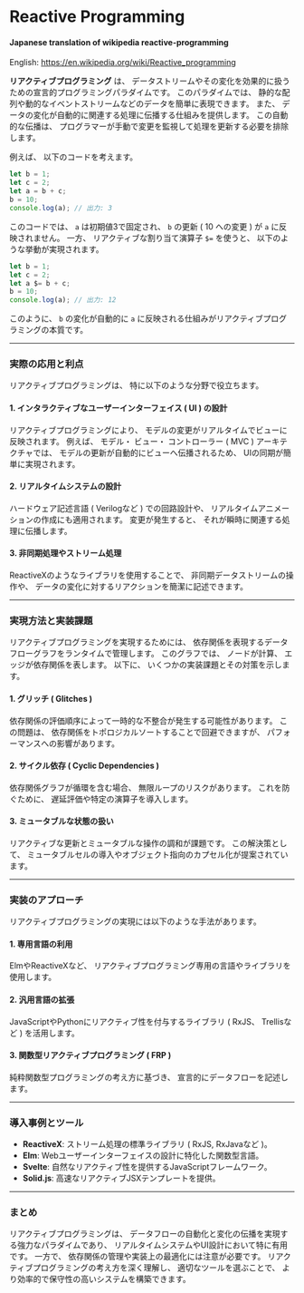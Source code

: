 # Reactive Programming
#### Japanese translation of wikipedia reactive-programming

English: https://en.wikipedia.org/wiki/Reactive_programming

**リアクティブプログラミング** は、 データストリームやその変化を効果的に扱うための宣言的プログラミングパラダイムです。 このパラダイムでは、 静的な配列や動的なイベントストリームなどのデータを簡単に表現できます。 また、
データの変化が自動的に関連する処理に伝播する仕組みを提供します。 この自動的な伝播は、 プログラマーが手動で変更を監視して処理を更新する必要を排除します。

例えば、 以下のコードを考えます。

```javascript
let b = 1;
let c = 2;
let a = b + c;
b = 10;
console.log(a); // 出力: 3
```

このコードでは、 `a`
は初期値3で固定され、 `b`
の更新 ( 10 への変更 ) が `a`
に反映されません。 一方、 リアクティブな割り当て演算子 `$=`
を使うと、 以下のような挙動が実現されます。

```javascript
let b = 1;
let c = 2;
let a $= b + c;
b = 10;
console.log(a); // 出力: 12
```

このように、 `b`
の変化が自動的に `a`
に反映される仕組みがリアクティブプログラミングの本質です。

-- -

### 実際の応用と利点

リアクティブプログラミングは、 特に以下のような分野で役立ちます。

#### 1. インタラクティブなユーザーインターフェイス ( UI ) の設計
リアクティブプログラミングにより、 モデルの変更がリアルタイムでビューに反映されます。 例えば、 モデル・ ビュー・ コントローラー ( MVC ) アーキテクチャでは、 モデルの更新が自動的にビューへ伝播されるため、
UIの同期が簡単に実現されます。

#### 2. リアルタイムシステムの設計
ハードウェア記述言語 ( Verilogなど ) での回路設計や、 リアルタイムアニメーションの作成にも適用されます。 変更が発生すると、 それが瞬時に関連する処理に伝播します。

#### 3. 非同期処理やストリーム処理
ReactiveXのようなライブラリを使用することで、 非同期データストリームの操作や、 データの変化に対するリアクションを簡潔に記述できます。

-- -

### 実現方法と実装課題

リアクティブプログラミングを実現するためには、 依存関係を表現するデータフローグラフをランタイムで管理します。 このグラフでは、 ノードが計算、 エッジが依存関係を表します。 以下に、 いくつかの実装課題とその対策を示します。

#### 1. グリッチ ( Glitches )
依存関係の評価順序によって一時的な不整合が発生する可能性があります。 この問題は、 依存関係をトポロジカルソートすることで回避できますが、 パフォーマンスへの影響があります。

#### 2. サイクル依存 ( Cyclic Dependencies )
依存関係グラフが循環を含む場合、 無限ループのリスクがあります。 これを防ぐために、 遅延評価や特定の演算子を導入します。

#### 3. ミュータブルな状態の扱い
リアクティブな更新とミュータブルな操作の調和が課題です。 この解決策として、 ミュータブルセルの導入やオブジェクト指向のカプセル化が提案されています。

-- -

### 実装のアプローチ

リアクティブプログラミングの実現には以下のような手法があります。

#### 1. 専用言語の利用
ElmやReactiveXなど、 リアクティブプログラミング専用の言語やライブラリを使用します。

#### 2. 汎用言語の拡張
JavaScriptやPythonにリアクティブ性を付与するライブラリ ( RxJS、 Trellisなど ) を活用します。

#### 3. 関数型リアクティブプログラミング ( FRP )
純粋関数型プログラミングの考え方に基づき、 宣言的にデータフローを記述します。

-- -

### 導入事例とツール

- **ReactiveX**: ストリーム処理の標準ライブラリ ( RxJS, RxJavaなど )。
- **Elm**: Webユーザーインターフェイスの設計に特化した関数型言語。
- **Svelte**: 自然なリアクティブ性を提供するJavaScriptフレームワーク。
- **Solid.js**: 高速なリアクティブJSXテンプレートを提供。

-- -

### まとめ

リアクティブプログラミングは、 データフローの自動化と変化の伝播を実現する強力なパラダイムであり、 リアルタイムシステムやUI設計において特に有用です。 一方で、 依存関係の管理や実装上の最適化には注意が必要です。
リアクティブプログラミングの考え方を深く理解し、 適切なツールを選ぶことで、 より効率的で保守性の高いシステムを構築できます。

